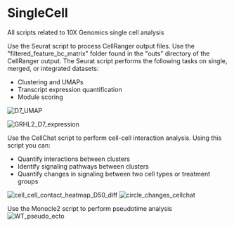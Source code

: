 # SingleCell
All scripts related to 10X Genomics single cell analysis

Use the Seurat script to process CellRanger output files. Use the "filtered_feature_bc_matrix" folder found in the "outs" directory of the CellRanger output.
The Seurat script performs the following tasks on single, merged, or integrated datasets:
- Clustering and UMAPs
- Transcript expression quantification
- Module scoring

![D7_UMAP](https://user-images.githubusercontent.com/90862478/134575326-e0671d0c-5c8d-47d1-8e83-712fe51a053d.png)

![GRHL2_D7_expression](https://user-images.githubusercontent.com/90862478/134575838-55f188ea-24b8-4a81-babe-a901c0332ee8.png)


Use the CellChat script to perform cell-cell interaction analysis. Using this script you can:
- Quantify interactions between clusters
- Identify signaling pathways between clusters
- Quantify changes in signaling between two cell types or treatment groups

![cell_cell_contact_heatmap_D50_diff](https://user-images.githubusercontent.com/90862478/134576096-d021a790-f875-4486-8aa5-5de116da265b.png)
![circle_changes_cellchat](https://user-images.githubusercontent.com/90862478/134576187-49a04ea4-1661-4c58-bc3c-2dde7b042c0c.png)


Use the Monocle2 script to perform pseudotime analysis
![WT_pseudo_ecto](https://user-images.githubusercontent.com/90862478/134575981-9df7256d-e36b-47de-80be-bef37a7f30c3.png)
